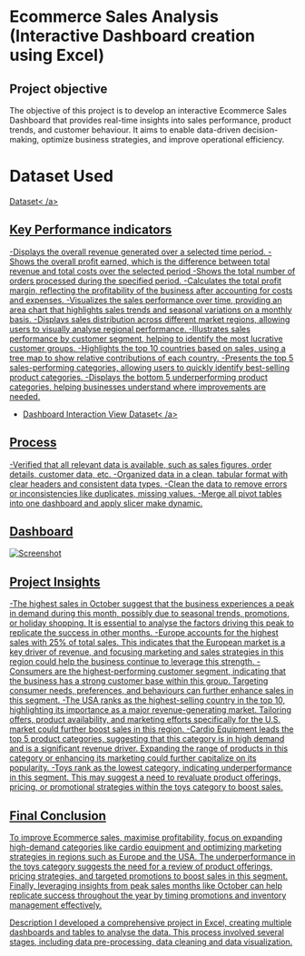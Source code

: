 # Ecommerce Sales Analysis (Interactive Dashboard creation using Excel)
## Project objective
The objective of this project is to develop an interactive Ecommerce Sales Dashboard that provides real-time insights into sales performance, product trends, and customer behaviour. It aims to enable data-driven decision-making, optimize business strategies, and improve operational efficiency.
# Dataset Used
<a href=”https://github.com/mamatha203/Ecommerce-Data-Analysis/blob/main/Ecommerce%20Data.xlsx”>Dataset< /a>
## Key Performance indicators 
-Displays the overall revenue generated over a selected time period.
-Shows the overall profit earned, which is the difference between total revenue and total costs over the selected period
-Shows the total number of orders processed during the specified period.
-Calculates the total profit margin, reflecting the profitability of the business after accounting for costs and expenses.
-Visualizes the sales performance over time, providing an area chart that highlights sales trends and seasonal variations on a monthly basis.
-Displays sales distribution across different market regions, allowing users to visually analyse regional performance.
-Illustrates sales performance by customer segment, helping to identify the most lucrative customer groups.
-Highlights the top 10 countries based on sales, using a tree map to show relative contributions of each country.
-Presents the top 5 sales-performing categories, allowing users to quickly identify best-selling product categories.
-Displays the bottom 5 underperforming product categories, helping businesses understand where improvements are needed.
- Dashboard Interaction  <a href=”https://github.com/mamatha203/Ecommerce-Data-Analysis/blob/main/Ecommerce%20Sales%20Dashboard.xlsx” >View Dataset< /a>
## Process
-Verified that all relevant data is available, such as sales figures, order details, customer data, etc.
-Organized data in a clean, tabular format with clear headers and consistent data types. 
-Clean the data to remove errors or inconsistencies like duplicates, missing values.
-Merge all pivot tables into one dashboard and apply slicer make dynamic.
## Dashboard
![Screenshot](https://github.com/user-attachments/assets/31d82eb5-0c4c-4f95-9491-af3642841d8a)
## Project Insights
-The highest sales in October suggest that the business experiences a peak in demand during this month, possibly due to seasonal trends, promotions, or holiday shopping. It is essential to analyse the factors driving this peak to replicate the success in other months.
-Europe accounts for the highest sales with 25% of total sales. This indicates that the European market is a key driver of revenue, and focusing marketing and sales strategies in this region could help the business continue to leverage this strength.
-Consumers are the highest-performing customer segment, indicating that the business has a strong customer base within this group. Targeting consumer needs, preferences, and behaviours can further enhance sales in this segment.
-The USA ranks as the highest-selling country in the top 10, highlighting its importance as a major revenue-generating market. Tailoring offers, product availability, and marketing efforts specifically for the U.S. market could further boost sales in this region.
-Cardio Equipment leads the top 5 product categories, suggesting that this category is in high demand and is a significant revenue driver. Expanding the range of products in this category or enhancing its marketing could further capitalize on its popularity.
-Toys rank as the lowest category, indicating underperformance in this segment. This may suggest a need to revaluate product offerings, pricing, or promotional strategies within the toys category to boost sales.
## Final Conclusion
To improve Ecommerce sales, maximise profitability, focus on expanding high-demand categories like cardio equipment and optimizing marketing strategies in regions such as Europe and the USA. The underperformance in the toys category suggests the need for a review of product offerings, pricing strategies, and targeted promotions to boost sales in this segment. Finally, leveraging insights from peak sales months like October can help replicate success throughout the year by timing promotions and inventory management effectively. 

Description 
I developed a comprehensive project in Excel, creating multiple dashboards and tables to analyse the data. This process involved several stages, including data pre-processing, data cleaning and data visualization. 








